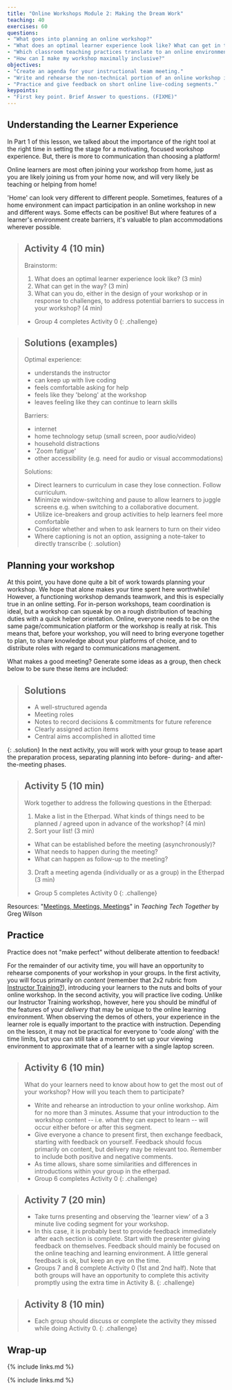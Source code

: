 ```yaml
---
title: "Online Workshops Module 2: Making the Dream Work"
teaching: 40
exercises: 60
questions:
- "What goes into planning an online workshop?"
- "What does an optimal learner experience look like? What can get in the way?"
- "Which classroom teaching practices translate to an online environment? Which need to be replaced?"
- "How can I make my workshop maximally inclusive?"
objectives:
- "Create an agenda for your instructional team meeting."
- "Write and rehearse the non-technical portion of an online workshop introduction."
- "Practice and give feedback on short online live-coding segments."
keypoints:
- "First key point. Brief Answer to questions. (FIXME)"
---
```


## Understanding the Learner Experience
In Part 1 of this lesson, we talked about the importance of the right tool at the right time in setting the stage for a motivating, focused workshop experience. But, there is more to communication than choosing a platform! 

Online learners are most often joining your workshop from home, just as you are likely joining us from your home now, and will very likely be teaching or helping from home! 

'Home' can look very different to different people. Sometimes, features of a home environment can impact participation in an online workshop in new and different ways. Some effects can be positive! But where features of a learner's environment create barriers, it's valuable to plan accommodations wherever possible.

> ## Activity 4 (10 min)
> 
> Brainstorm: 
> 1. What does an optimal learner experience look like? (3 min)
> 2. What can get in the way? (3 min)
> 3. What can you do, either in the design of your workshop or in response to challenges, to address potential barriers to success in your workshop? (4 min)
> 
> - Group 4 completes Activity 0
{: .challenge}


> ## Solutions (examples)
> Optimal experience:
> - understands the instructor
> - can keep up with live coding
> - feels comfortable asking for help
> - feels like they 'belong' at the workshop
> - leaves feeling like they can continue to learn skills
>
> Barriers:
> * internet 
> * home technology setup (small screen, poor audio/video)
> * household distractions 
> * 'Zoom fatigue'
> * other accessibility (e.g. need for audio or visual accommodations)
>
> Solutions:
> * Direct learners to curriculum in case they lose connection. Follow curriculum.
> * Minimize window-switching and pause to allow learners to juggle screens e.g. when switching to a collaborative document.
> * Utilize ice-breakers and group activities to help learners feel more comfortable
> * Consider whether and when to ask learners to turn on their video
> * Where captioning is not an option, assigning a note-taker to directly transcribe
{: .solution}

## Planning your workshop
At this point, you have done quite a bit of work towards planning your workshop. We hope that alone makes your time spent here worthwhile! However, a functioning 
workshop demands teamwork, and this is especially true in an online setting. For in-person workshops, team coordination is ideal, but a workshop can squeak by on 
a rough distribution of teaching duties with a quick helper orientation. Online, everyone needs to be on the same page/communication platform or the workshop is 
really at risk. This means that, before your workshop, you will need to bring everyone together to plan, to share knowledge about your platforms of choice, and 
to distribute roles with regard to communications management.

What makes a good meeting? Generate some ideas as a group, then check below to be sure these items are included:
> ## Solutions
> - A well-structured agenda
> - Meeting roles
> - Notes to record decisions & commitments for future reference
> - Clearly assigned action items
> - Central aims accomplished in allotted time
> 
{: .solution}
In the next activity, you will work with your group to tease apart the preparation process, separating planning into before- during- and after-the-meeting phases. 

> ## Activity 5 (10 min)
> Work together to address the following questions in the Etherpad:
> 1. Make a list in the Etherpad. What kinds of things need to be planned / agreed upon in advance of the workshop? (4 min)
> 2. Sort your list! (3 min)
> - What can be established before the meeting (asynchronously)?
> - What needs to happen during the meeting?
> - What can happen as follow-up to the meeting? 
> 3. Draft a meeting agenda (individually or as a group) in the Etherpad (3 min)
> - Group 5 completes Activity 0
{: .challenge}

Resources:
"[Meetings, Meetings, Meetings](http://teachtogether.tech/#s:meetings)" in _Teaching Tech Together_ by Greg Wilson


## Practice
Practice does not "make perfect" without deliberate attention to feedback!

For the remainder of our activity time, you will have an opportunity to rehearse components of your workshop in your groups. In the first activity, you will focus 
primarily on *content* (remember that 2x2 rubric from [Instructor Training?](https://carpentries.github.io/instructor-training/11-practice-teaching/index.html)), introducing your learners to the nuts and bolts of your online workshop. In the second activity, you will practice live coding. Unlike
our Instructor Training workshop, however, here you should be mindful of the features of your *delivery* that may be unique to the online learning 
environment. When observing the demos of others, your experience in the learner role is equally important to the practice with instruction. Depending on the 
lesson, it may not be practical for everyone to 'code along' with the time limits, but you can still take a moment to set up your viewing environment to 
approximate that of a learner with a single laptop screen.


> ## Activity 6 (10 min)
> What do your learners need to know about how to get the most out of your workshop? How will you teach them to participate? 
> - Write and rehearse an introduction to your online workshop. Aim for no more than 3 minutes. Assume that your introduction to the workshop content -- i.e. what they can expect to learn -- will occur either before or after this segment. 
> - Give everyone a chance to present first, then exchange feedback, starting with feedback on yourself. Feedback should focus primarily on content, but delivery may be relevant too. Remember to include both positive and negative comments.
> - As time allows, share some similarities and differences in introductions within your group in the etherpad.
> - Group 6 completes Activity 0
{: .challenge}



> ## Activity 7 (20 min)
> - Take turns presenting and observing the 'learner view' of a 3 minute live coding segment for your workshop.
> - In this case, it is probably best to provide feedback immediately after each section is complete. Start with the presenter giving feedback on themselves. Feedback should mainly be focused on the online teaching and learning environment. A little general feedback is ok, but keep an eye on the time.
> - Groups 7 and 8 complete Activity 0 (1st and 2nd half). Note that both groups will have an opportunity to complete this activity promptly using the extra time in Activity 8.
{: .challenge}


> ## Activity 8 (10 min)
> - Each group should discuss or complete the activity they missed while doing Activity 0. 
{: .challenge}

## Wrap-up

{% include links.md %}

{% include links.md %}
